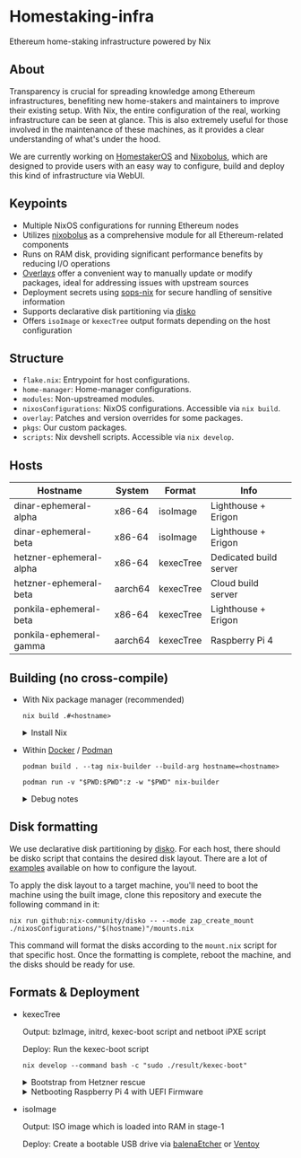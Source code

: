 # Homestaking-infra
Ethereum home-staking infrastructure powered by Nix

## About
Transparency is crucial for spreading knowledge among Ethereum infrastructures, benefiting new home-stakers and maintainers to improve their existing setup. With Nix, the entire configuration of the real, working infrastructure can be seen at glance. This is also extremely useful for those involved in the maintenance of these machines, as it provides a clear understanding of what's under the hood.

We are currently working on [HomestakerOS](https://github.com/ponkila/HomestakerOS) and [Nixobolus](https://github.com/ponkila/nixobolus), which are designed to provide users with an easy way to configure, build and deploy this kind of infrastructure via WebUI.

## Keypoints
- Multiple NixOS configurations for running Ethereum nodes
- Utilizes [nixobolus](https://github.com/ponkila/nixobolus) as a comprehensive module for all Ethereum-related components
- Runs on RAM disk, providing significant performance benefits by reducing I/O operations
- [Overlays](https://nixos.wiki/wiki/Overlays) offer a convenient way to manually update or modify packages, ideal for addressing issues with upstream sources
- Deployment secrets using [sops-nix](https://github.com/Mic92/sops-nix) for secure handling of sensitive information
- Supports declarative disk partitioning via [disko](https://github.com/nix-community/disko)
- Offers `isoImage` or `kexecTree` output formats depending on the host configuration

## Structure
- `flake.nix`: Entrypoint for host configurations.
- `home-manager`: Home-manager configurations.
- `modules`: Non-upstreamed modules.
- `nixosConfigurations`: NixOS configurations. Accessible via `nix build`.
- `overlay`: Patches and version overrides for some packages.
- `pkgs`: Our custom packages.
- `scripts`: Nix devshell scripts. Accessible via `nix develop`.

## Hosts
| Hostname | System | Format | Info
|-|-|-|-|
dinar-ephemeral-alpha | x86-64 | isoImage | Lighthouse + Erigon
dinar-ephemeral-beta | x86-64 | isoImage | Lighthouse + Erigon
hetzner-ephemeral-alpha | x86-64 | kexecTree | Dedicated build server
hetzner-ephemeral-beta | aarch64 |  kexecTree | Cloud build server
ponkila-ephemeral-beta | x86-64 | kexecTree | Lighthouse + Erigon
ponkila-ephemeral-gamma | aarch64 | kexecTree | Raspberry Pi 4

## Building (no cross-compile)

- With Nix package manager (recommended)

  ```
  nix build .#<hostname>
  ```

  <details>
  <summary>Install Nix</summary>
    &nbsp;
    
    Allow root to run the Nix installer (**optional**)
    ```
    mkdir -p $HOME/.config/nix
    echo "build-users-group =" > $HOME/.config/nix/nix.conf
    ```

    Install Nix in single-user mode
    ```
    curl -L https://nixos.org/nix/install | sh
    . $HOME/.nix-profile/etc/profile.d/nix.sh
    ```

    Install nix-command
    ```
    nix-env -iA nixpkgs.nix
    ```

    Allow experimental features (optional)
    ```
    echo "experimental-features = nix-command flakes" >> $HOME/.config/nix/nix.conf
    ```

    Accept nix configuration from a flake (optional)
    ```
    echo "accept-flake-config = true" >> $HOME/.config/nix/nix.conf
    ```

  </details>

- Within [Docker](https://docs.docker.com/desktop/install/linux-install/) / [Podman](https://podman.io/docs/tutorials/installation#installing-on-linux)
  ```
  podman build . --tag nix-builder --build-arg hostname=<hostname>
  ```

  ```
  podman run -v "$PWD:$PWD":z -w "$PWD" nix-builder
  ```

  <details>
  <summary>Debug notes</summary>
    &nbsp;

    This error occurs when `programs.fish.enable` is set to `true`
    ```
    building '/nix/store/dgy59sxqj2wq2418f82n14z9cljzjin4-man-cache.drv'...
    error: builder for '/nix/store/dgy59sxqj2wq2418f82n14z9cljzjin4-man-cache.drv' failed with exit code 2
    error: 1 dependencies of derivation '/nix/store/p6lx3x6fxbl7hhch5nnsrxxlcsnw524d-etc-man_db.conf.drv' failed to build
    error: 1 dependencies of derivation '/nix/store/m341zgn4qz0na8pvf3vkv44im3m9i8q0-etc.drv' failed to build
    building '/nix/store/yp47gm038kyizbzl1m8y52jq6brkw0da-system-path.drv'...
    error: 1 dependencies of derivation '/nix/store/31h7aqrpzn2ykbv57xfbyj51zb6pz4fi-nixos-system-ponkila-ephemeral-beta-23.05.20230417.f00994e.drv' failed to build
    error: 1 dependencies of derivation '/nix/store/as1q3nzf9kpxxcsr08n5y4zdsijj80qw-closure-info.drv' failed to build
    error: 1 dependencies of derivation '/nix/store/qzl3krxf1z8viz9z3bxi6h0afhyk4s4y-kexec-boot.drv' failed to build
    error: 1 dependencies of derivation '/nix/store/0ys7pxf0l529gmjpayb9ny37kc68bawf-kexec-tree.drv' failed to build
    ```

  </details>

## Disk formatting

We use declarative disk partitioning by [disko](https://github.com/nix-community/disko). For each host, there should be disko script that contains the desired disk layout. There are a lot of [examples](https://github.com/nix-community/disko/tree/master/example) available on how to configure the layout.

To apply the disk layout to a target machine, you'll need to boot the machine using the built image, clone this repository and execute the following command in it:

```
nix run github:nix-community/disko -- --mode zap_create_mount ./nixosConfigurations/"$(hostname)"/mounts.nix
```

This command will format the disks according to the `mount.nix` script for that specific host. Once the formatting is complete, reboot the machine, and the disks should be ready for use.

## Formats & Deployment

- kexecTree
  
  Output: bzImage, initrd, kexec-boot script and netboot iPXE script
  
  Deploy: Run the kexec-boot script
  ```
  nix develop --command bash -c "sudo ./result/kexec-boot"
  ```

  <details>
  <summary>Bootstrap from Hetzner rescue</summary>
    &nbsp;
    
    The installer needs sudo
    ```
    apt install -y sudo
    ```

    Allow root to run the Nix installer
    ```
    mkdir -p /etc/nix
    echo "build-users-group =" > /etc/nix/nix.conf
    ```

    Install Nix in single-user mode
    ```
    curl -L https://nixos.org/nix/install | sh
    . $HOME/.nix-profile/etc/profile.d/nix.sh
    ```

    Install nix-command
    ```
    nix-env -iA nixpkgs.nix
    ```

    Clone the repository and build the system
    ```
    git clone https://github.com/ponkila/homestaking-infra.git
    nix build --extra-experimental-features "nix-command flakes" .#<hostname>
    ```

    Install kexec-tools and run the kexec-boot script
    ```
    apt-get install kexec-tools
    sudo ./result/kexec-tree
    ```

  </details>

  <details>
  <summary>Netbooting Raspberry Pi 4 with UEFI Firmware</summary>
    &nbsp;

    We'll be gathering the boot media (/tftpboot folder for PXE booting) in the `result` directory. Make sure you have the following dependencies installed: docker, unzip. Note: **This guide does not provide instructions on setting up the method for serving the boot media files.**

    Clone the project repository and build the EDK2 Raspberry Pi 4 UEFI firmware. 
    ```
    git clone https://github.com/valtzu/pipxe.git
    cd pixpe
    sudo docker-compose up
    ```
    
    Create a result directory and copy the UEFI firmware files there.
    ```
    mkdir -p result
    cp pxe/RPI_EFI.fd result
    cp -r pxe/efi result
    ```

    Download the "standard" [RPi4 UEFI releases from Github](https://github.com/pftf/RPi4/releases) and extract the files (excluding RPI_EFI.fd) to the `result` directory.
    ```
    wget https://github.com/pftf/RPi4/releases/download/v1.34/RPi4_UEFI_Firmware_v1.34.zip
    unzip RPi4_UEFI_Firmware_v1.34.zip -d result -x RPI_EFI.fd
    ```

    Obtain all firmware overlays from the [Raspberry Pi Github repository](https://github.com/raspberrypi/firmware/tree/master/boot/overlays) and add them to the overlays folder in the `result` directory. When prompted to override files, keep the `miniuart-bt.dtbo` and `upstream-pi4.dtbo` from the UEFI project.
    ```
    cp -n overlays/* result/overlays/
    ```

    Replace the `autoexec.ipxe` file in the projects folder with your own custom iPXE script, and place the contents of the `result` directory in a directory used to serve the boot media from.
    ```
    cat > result/efi/boot/autoexec.ipxe << EOF
    #!ipxe
    dhcp
    chain --autofree http://192.168.1.128:8080/netboot.ipxe || shell
    EOF
    ```

    Use rpi-imager to flash "Raspberry Pi OS Lite (32-bit)" to an SD card, boot from it, update the system, and change the boot order using `raspi-config` (Advanced Settings > Boot Order > Network Boot). Finally, remove the SD card and reboot.
    ```
    sudo apt-get update && sudo apt-get full-upgrade
    raspi-config
    ```

  </details>

- isoImage
  
  Output: ISO image which is loaded into RAM in stage-1
  
  Deploy: Create a bootable USB drive via [balenaEtcher](https://etcher.balena.io/) or [Ventoy](https://www.ventoy.net/en/index.html)
